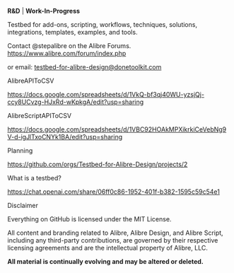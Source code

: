 **R&D** | **Work-In-Progress**

Testbed for add-ons, scripting, workflows, techniques, solutions, integrations, templates, examples, and tools.

Contact @stepalibre on the Alibre Forums. https://www.alibre.com/forum/index.php 

or email: testbed-for-alibre-design@donetoolkit.com

AlibreAPIToCSV

https://docs.google.com/spreadsheets/d/1VkQ-bf3qj40WU-yzsjQj-ccy8UCvzg-HJxRd-wKpkgA/edit?usp=sharing

AlibreScriptAPIToCSV

https://docs.google.com/spreadsheets/d/1VBC92HOAkMPXikrkiCeVebNg9V-d-igJlTxoCNYk1BA/edit?usp=sharing

Planning

https://github.com/orgs/Testbed-for-Alibre-Design/projects/2

What is a testbed?

https://chat.openai.com/share/06ff0c86-1952-401f-b382-1595c59c54e1














Disclaimer

Everything on GitHub is licensed under the MIT License. 

All content and branding related to Alibre, Alibre Design, and Alibre Script, including any third-party contributions, are governed by their respective licensing agreements and are the intellectual property of Alibre, LLC.

**All material is continually evolving and may be altered or deleted.**
